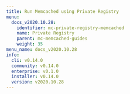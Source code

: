 ```yaml
---
title: Run Memcached using Private Registry
menu:
  docs_v2020.10.28:
    identifier: mc-private-registry-memcached
    name: Private Registry
    parent: mc-memcached-guides
    weight: 35
menu_name: docs_v2020.10.28
info:
  cli: v0.14.0
  community: v0.14.0
  enterprise: v0.1.0
  installer: v0.14.0
  version: v2020.10.28
---
```


